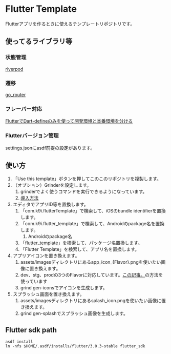 # Flutter Template

Flutterアプリを作るときに使えるテンプレートリポジトリです。

## 使ってるライブラリ等
### 状態管理
[riverpod](https://riverpod.dev/)

### 遷移
[go_router](https://zenn.dev/inari_sushio/scraps/01ef7604a4b934)

### フレーバー対応
[FlutterでDart-defineのみを使って開発環境と本番環境を分ける
](https://zenn.dev/riscait/articles/separating-environments-in-flutter)

### Flutterバージョン管理
settings.jsonにasdf前提の設定があります。
## 使い方

1. 「Use this template」ボタンを押してこのこのリポジトリを複製します。
2. （オプション）Grinderを設定します。
   1. grinderでよく使うコマンドを実行できるようになっています。
   2. [導入方法](https://zenn.dev/k9i/articles/bcfa83b08e56d6)
3. エディタでアプリID等を置換します。
   1. 「com.k9i.flutterTemplate」で検索して、iOSのbundle identifierを置換します。
   2. 「com.k9i.flutter_template」で検索して、Androidのpackage名を置換します。
      1. Androidのpackage名
   3. 「flutter_template」を検索して、パッケージ名置換します。
   4. 「Flutter Template」を検索して、アプリ名を置換します。
4. アプリアイコンを置き換えます。
   1. assets/imagesディレクトリにあるapp_icon_{Flavor}.pngを使いたい画像に置き換えます。
   2. dev、stg、prodの3つのFlavorに対応しています。[この記事。](https://zenn.dev/riscait/articles/separating-environments-in-flutter)の方法を使っています
   3. grind gen-iconsでアイコンを生成します。
5. スプラッシュ画面を置き換えます。
   1. assets/imagesディレクトリにあるsplash_icon.pngを使いたい画像に置き換えます。
   2. grind gen-splashでスプラッシュ画像を生成します。

## Flutter sdk path
```
asdf install
ln -nfs $HOME/.asdf/installs/flutter/3.0.3-stable flutter_sdk
```